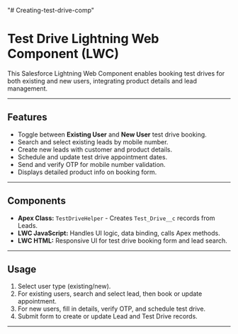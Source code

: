 "# Creating-test-drive-comp" 
# Test Drive Lightning Web Component (LWC)

This Salesforce Lightning Web Component enables booking test drives for both existing and new users, integrating product details and lead management.

---

## Features

- Toggle between **Existing User** and **New User** test drive booking.
- Search and select existing leads by mobile number.
- Create new leads with customer and product details.
- Schedule and update test drive appointment dates.
- Send and verify OTP for mobile number validation.
- Displays detailed product info on booking form.

---

## Components

- **Apex Class:** `TestDriveHelper` - Creates `Test_Drive__c` records from Leads.
- **LWC JavaScript:** Handles UI logic, data binding, calls Apex methods.
- **LWC HTML:** Responsive UI for test drive booking form and lead search.

---

## Usage

1. Select user type (existing/new).
2. For existing users, search and select lead, then book or update appointment.
3. For new users, fill in details, verify OTP, and schedule test drive.
4. Submit form to create or update Lead and Test Drive records.

---
